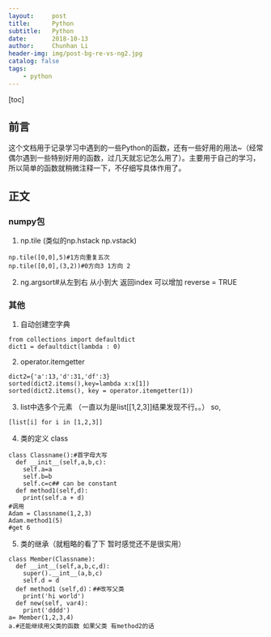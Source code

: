 ```yaml
---
layout:     post
title:      Python
subtitle:   Python
date:       2018-10-13
author:     Chunhan Li
header-img: img/post-bg-re-vs-ng2.jpg
catalog: false
tags:
    - python
---
```


[toc]

## 前言
这个文档用于记录学习中遇到的一些Python的函数，还有一些好用的用法~（经常偶尔遇到一些特别好用的函数，过几天就忘记怎么用了）。主要用于自己的学习，所以简单的函数就稍微注释一下，不仔细写具体作用了。

## 正文
### numpy包
1. np.tile (类似的np.hstack np.vstack)
```
np.tile([0,0],5)#1方向重复五次
np.tile([0,0],(3,2))#0方向3 1方向 2
```
2. ng.argsort#从左到右 从小到大 返回index 可以增加 reverse = TRUE

### 其他
1. 自动创建空字典
```
from collections import defaultdict
dict1 = defaultdict(lambda : 0)
```

2. operator.itemgetter
```
dict2={'a':13,'d':31,'df':3}
sorted(dict2.items(),key=lambda x:x[1])
sorted(dict2.items(), key = operator.itemgetter(1))
```

3. list中选多个元素 （一直以为是list[[1,2,3]]结果发现不行。。）
so,
```
[list[i] for i in [1,2,3]]
```

4. 类的定义 class
```
class Classname():#首字母大写
  def __init__(self,a,b,c):
    self.a=a
    self.b=b
    self.c=c## can be constant
  def method1(self,d):
    print(self.a + d)
#调用
Adam = Classname(1,2,3)
Adam.method1(5)
#get 6
```

5. 类的继承（就粗略的看了下 暂时感觉还不是很实用）

```
class Member(Classname):
  def __int__(self,a,b,c,d):
    super().__int__(a,b,c)
    self.d = d
  def method1（self,d)：##改写父类
    print('hi world')
  def new(self, var4):
    print('dddd')
a= Member(1,2,3,4)
a.#还能继续用父类的函数 如果父类 有method2的话
```
